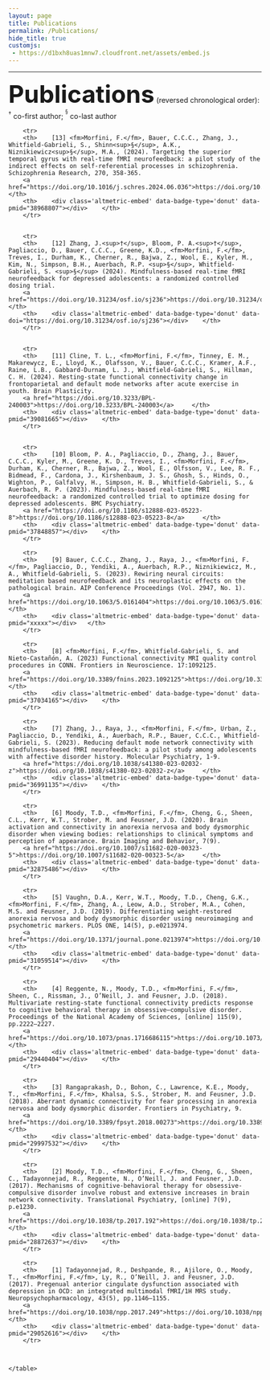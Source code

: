 ```yaml
---
layout: page
title: Publications
permalink: /Publications/
hide_title: true
customjs:
 - https://d1bxh8uas1mnw7.cloudfront.net/assets/embed.js
---
```

<script type='text/javascript' src='https://d1bxh8uas1mnw7.cloudfront.net/assets/embed.js'></script>
---
<!-- https://badge-docs.altmetric.com/badge-playground.html#examples-gallery -->


<style>
fm {color: #E34234;
	text-decoration-line: underline;
<!-- 	font-weight: bold   -->
	}  
li {list-style-position: inside;
	text-align: left;
	font-weight: normal;
	}

<!-- 
t1 {text-align:left;
	font-weight:normal;
	} 
 --> 	
</style>



<!-- 
sample code to add one publication
		<tr>
		<th>	<fm><fm>Morfini, F.</fm></fm>, xxxx_authors_and_paper_citationxxxxxxx 
		<a href="xxxdoixxxx">xxxxdoixxx</a>		</th>
		<th>	<div class='altmetric-embed' data-badge-type='donut' data-pmid='xxxxx'></div>	</th>
		</tr>
	
 -->
	


<font size="10"> <b>Publications</b></font> (reversed chronological order):<br>
<sup>†</sup> co-first author; <sup><sup>§</sup></sup> co-last author<br> 


<div id="anim">
	<table cellpadding="10">
	<p></p>

		<tr>	
		<th>	[13] <fm>Morfini, F.</fm>, Bauer, C.C.C., Zhang, J., Whitfield-Gabrieli, S., Shinn<sup>§</sup>, A.K., Niznikiewicz<sup>§</sup>, M.A., (2024). Targeting the superior temporal gyrus with real-time fMRI neurofeedback: a pilot study of the indirect effects on self-referential processes in schizophrenia. Schizophrenia Research, 270, 358-365.
		<a href="https://doi.org/10.1016/j.schres.2024.06.036">https://doi.org/10.1016/j.schres.2024.06.036</a>		</th>
		<th>	<div class='altmetric-embed' data-badge-type='donut' data-pmid="38968807"></div>	</th>
		</tr>		

		
		<tr>
		<th>	[12] Zhang, J.<sup>†</sup>, Bloom, P. A.<sup>†</sup>, Pagliaccio, D., Bauer, C.C.C., Greene, K.D., <fm>Morfini, F.</fm>, Treves, I., Durham, K., Cherner, R., Bajwa, Z., Wool, E., Kyler, M., Kim, N., Simpson, B.H., Auerbach, R.P. <sup>§</sup>, Whitfield-Gabrieli, S. <sup>§</sup> (2024). Mindfulness-based real-time fMRI neurofeedback for depressed adolescents: a randomized controlled dosing trial.
		<a href="https://doi.org/10.31234/osf.io/sj236">https://doi.org/10.31234/osf.io/sj236</a>		</th>
		<th>	<div class='altmetric-embed' data-badge-type='donut' data-doi="https://doi.org/10.31234/osf.io/sj236"></div>	</th>
		</tr>

		
		<tr>
		<th>	[11] Cline, T. L., <fm>Morfini, F.</fm>, Tinney, E. M., Makarewycz, E., Lloyd, K., Olafsson, V., Bauer, C.C.C., Kramer, A.F., Raine, L.B., Gabbard-Durnam, L. J., Whitfield-Gabrieli, S., Hillman, C. H. (2024). Resting-state functional connectivity change in frontoparietal and default mode networks after acute exercise in youth. Brain Plasticity. 
		<a href="https://doi.org/10.3233/BPL-240003">https://doi.org/10.3233/BPL-240003</a>		</th>
		<th>	<div class='altmetric-embed' data-badge-type='donut' data-pmid="39081665"></div>	</th>
		</tr>
	

		<tr>
		<th>	[10] Bloom, P. A., Pagliaccio, D., Zhang, J., Bauer, C.C.C., Kyler, M., Greene, K. D., Treves, I., <fm>Morfini, F.</fm>, Durham, K., Cherner, R., Bajwa, Z., Wool, E., Olfsson, V., Lee, R. F., Bidmead, F., Cardona, J., Kirshenbaum, J. S., Ghosh, S., Hinds, O., Wighton, P., Galfalvy, H., Simpson, H. B., Whitfield-Gabrieli, S., & Auerbach, R. P. (2023). Mindfulness-based real-time fMRI neurofeedback: a randomized controlled trial to optimize dosing for depressed adolescents. BMC Psychiatry. 
		<a href="https://doi.org/10.1186/s12888-023-05223-8">https://doi.org/10.1186/s12888-023-05223-8</a>		</th>
		<th>	<div class='altmetric-embed' data-badge-type='donut' data-pmid="37848857"></div>	</th>
		</tr>
	
		<tr>
		<th>	[9] Bauer, C.C.C., Zhang, J., Raya, J., <fm>Morfini, F.</fm>, Pagliaccio, D., Yendiki, A., Auerbach, R.P., Niznikiewicz, M., A., Whitfield-Gabrieli, S. (2023). Rewiring neural circuits: meditation based neurofeedback and its neuroplastic effects on the pathological brain. AIP Conference Proceedings (Vol. 2947, No. 1). 
		<a href="https://doi.org/10.1063/5.0161404">https://doi.org/10.1063/5.0161404</a>		</th>
		<th>	<div class='altmetric-embed' data-badge-type='donut' data-pmid="xxxxx"></div>	</th>
		</tr>
	
		<tr>
		<th>	[8] <fm>Morfini, F.</fm>, Whitfield-Gabrieli, S. and Nieto-Castañón, A. (2023) Functional connectivity MRI quality control procedures in CONN. Frontiers in Neuroscience. 17:1092125.
		<a href="https://doi.org/10.3389/fnins.2023.1092125">https://doi.org/10.3389/fnins.2023.1092125</a>		</th>
		<th>	<div class='altmetric-embed' data-badge-type='donut' data-pmid="37034165"></div>	</th>
		</tr>
	
		<tr>
		<th>	[7] Zhang, J., Raya, J., <fm>Morfini, F.</fm>, Urban, Z., Pagliaccio, D., Yendiki, A., Auerbach, R.P., Bauer, C.C.C., Whitfield-Gabrieli, S. (2023). Reducing default mode network connectivity with mindfulness-based fMRI neurofeedback: a pilot study among adolescents with affective disorder history. Molecular Psychiatry, 1-9. 
		<a href="https://doi.org/10.1038/s41380-023-02032-z">https://doi.org/10.1038/s41380-023-02032-z</a>		</th>
		<th>	<div class='altmetric-embed' data-badge-type='donut' data-pmid="36991135"></div>	</th>
		</tr>
	
		<tr>
		<th>	[6] Moody, T.D., <fm>Morfini, F.</fm>, Cheng, G., Sheen, C.L., Kerr, W.T., Strober, M. and Feusner, J.D. (2020). Brain activation and connectivity in anorexia nervosa and body dysmorphic disorder when viewing bodies: relationships to clinical symptoms and perception of appearance. Brain Imaging and Behavior, 7(9). 
		<a href="https://doi.org/10.1007/s11682-020-00323-5">https://doi.org/10.1007/s11682-020-00323-5</a>		</th>
		<th>	<div class='altmetric-embed' data-badge-type='donut' data-pmid="32875486"></div>	</th>
		</tr>
	
		<tr>
		<th>	[5] Vaughn, D.A., Kerr, W.T., Moody, T.D., Cheng, G.K., <fm>Morfini, F.</fm>, Zhang, A., Leow, A.D., Strober, M.A., Cohen, M.S. and Feusner, J.D. (2019). Differentiating weight-restored anorexia nervosa and body dysmorphic disorder using neuroimaging and psychometric markers. PLOS ONE, 14(5), p.e0213974. 
		<a href="https://doi.org/10.1371/journal.pone.0213974">https://doi.org/10.1371/journal.pone.0213974</a>		</th>
		<th>	<div class='altmetric-embed' data-badge-type='donut' data-pmid="31059514"></div>	</th>
		</tr>
	
		<tr>
		<th>	[4] Reggente, N., Moody, T.D., <fm>Morfini, F.</fm>, Sheen, C., Rissman, J., O’Neill, J. and Feusner, J.D. (2018). Multivariate resting-state functional connectivity predicts response to cognitive behavioral therapy in obsessive–compulsive disorder. Proceedings of the National Academy of Sciences, [online] 115(9), pp.2222–2227.
		<a href="https://doi.org/10.1073/pnas.1716686115">https://doi.org/10.1073/pnas.1716686115</a>		</th>
		<th>	<div class='altmetric-embed' data-badge-type='donut' data-pmid="29440404"></div>	</th>
		</tr>
	
		<tr>
		<th>	[3] Rangaprakash, D., Bohon, C., Lawrence, K.E., Moody, T., <fm>Morfini, F.</fm>, Khalsa, S.S., Strober, M. and Feusner, J.D. (2018). Aberrant dynamic connectivity for fear processing in anorexia nervosa and body dysmorphic disorder. Frontiers in Psychiatry, 9.
		<a href="https://doi.org/10.3389/fpsyt.2018.00273">https://doi.org/10.3389/fpsyt.2018.00273</a>		</th>
		<th>	<div class='altmetric-embed' data-badge-type='donut' data-pmid="29997532"></div>	</th>
		</tr>
	
		<tr>
		<th>	[2] Moody, T.D., <fm>Morfini, F.</fm>, Cheng, G., Sheen, C., Tadayonnejad, R., Reggente, N., O’Neill, J. and Feusner, J.D. (2017). Mechanisms of cognitive-behavioral therapy for obsessive-compulsive disorder involve robust and extensive increases in brain network connectivity. Translational Psychiatry, [online] 7(9), p.e1230.
		<a href="https://doi.org/10.1038/tp.2017.192">https://doi.org/10.1038/tp.2017.192</a>		</th>
		<th>	<div class='altmetric-embed' data-badge-type='donut' data-pmid="28872637"></div>	</th>
		</tr>
	
		<tr>
		<th>	[1] Tadayonnejad, R., Deshpande, R., Ajilore, O., Moody, T., <fm>Morfini, F.</fm>, Ly, R., O’Neill, J. and Feusner, J.D. (2017). Pregenual anterior cingulate dysfunction associated with depression in OCD: an integrated multimodal fMRI/1H MRS study. Neuropsychopharmacology, 43(5), pp.1146–1155. 
		<a href="https://doi.org/10.1038/npp.2017.249">https://doi.org/10.1038/npp.2017.249</a>		</th>
		<th>	<div class='altmetric-embed' data-badge-type='donut' data-pmid="29052616"></div>	</th>
		</tr>
	
	

	</table>
</div>


